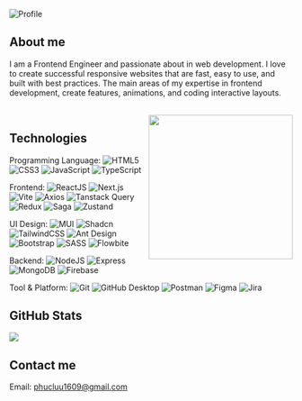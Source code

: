 ![Profile](https://github.com/hphuc1609/hphuc1609/assets/50391243/c0d02451-5f10-45ed-8aae-84ef7813d293)

## About me
<p>I am a Frontend Engineer and passionate about in web development. I love to create successful responsive websites that are fast, easy to use, and built with best practices. The main areas of my expertise in frontend development, create features, animations, and coding interactive layouts.</p>

<br/>

<img src="https://media2.giphy.com/media/qgQUggAC3Pfv687qPC/giphy.gif?cid=790b76118a4a3e9aff6b041e706accd77cfb7303948b4b1d&rid=giphy.gif&ct=g" align="right" width="256"/>

## Technologies
Programming Language:
![HTML5](https://img.shields.io/badge/HTML5-%23E34F26.svg?style=flat-square&logo=html5&logoColor=white)
![CSS3](https://img.shields.io/badge/CSS3-%231572B6.svg?style=flat-square&logo=css3&logoColor=white)
![JavaScript](https://img.shields.io/badge/JavaScript-%23323330.svg?style=flat-square&logo=javascript&logoColor=%23F7DF1E)
![TypeScript](https://img.shields.io/badge/TypeScript-%233178C6.svg?style=flat-square&logo=typescript&logoColor=white)

Frontend:
![ReactJS](https://img.shields.io/badge/ReactJS-%23323330.svg?style=flat-square&logo=react&logoColor=%2361DAFB)
![Next.js](https://img.shields.io/badge/NextJS-%23323330.svg?style=flat-square&logo=next.js&logoColor=%2361DAFB)
![Vite](https://img.shields.io/badge/Vite-%232C3E50.svg?style=flat-square&logo=vite&logoColor=white)
![Axios](https://img.shields.io/badge/Axios-%23000000.svg?style=flat-square&logo=axios&logoColor=white)
![Tanstack Query](https://img.shields.io/badge/Tanstack_Query-%23FF4154.svg?style=flat-square&logo=react&logoColor=white)
![Redux](https://img.shields.io/badge/Redux-%23764ABC.svg?style=flat-square&logo=redux&logoColor=white)
![Saga](https://img.shields.io/badge/Redux_Saga-333.svg?style=flat-square&logo=redux-saga&logoColor=white)
![Zustand](https://img.shields.io/badge/Zustand-%23DC3545.svg?style=flat-square&logo=react&logoColor=white)

UI Design:
![MUI](https://img.shields.io/badge/MUI-2F58CD.svg?style=flat-square&logo=mui&logoColor=%2361DAFB)
![Shadcn](https://img.shields.io/badge/Shadcn_UI-2C3E50.svg?style=flat-square&logo=tailwindcss&logoColor=white)
![TailwindCSS](https://img.shields.io/badge/Tailwind-%2338B2AC.svg?style=flat-square&logo=tailwind-css&logoColor=white)
![Ant Design](https://img.shields.io/badge/Antd-%230170FE.svg?style=flat-square&logo=ant-design&logoColor=white)
![Bootstrap](https://img.shields.io/badge/Bootstrap-8E2DE2.svg?style=flat-square&logo=bootstrap&logoColor=white)
![SASS](https://img.shields.io/badge/SASS-hotpink.svg?style=flat-square&logo=SASS&logoColor=white)
![Flowbite](https://img.shields.io/badge/Flowbite-ff7f50.svg?style=flat-square&logo=flowbite&logoColor=white)

Backend:
![NodeJS](https://img.shields.io/badge/Node.js-6DA55F.svg?style=flat-square&logo=node.js&logoColor=white)
![Express](https://img.shields.io/badge/Express.js-%23000000.svg?style=flat-square&logo=express&logoColor=white)
![MongoDB](https://img.shields.io/badge/MongoDB-%2347A248.svg?style=flat-square&logo=mongodb&logoColor=white)
![Firebase](https://img.shields.io/badge/Firebase-%23FFCA28.svg?style=flat-square&logo=firebase&logoColor=black)

Tool & Platform:
![Git](https://img.shields.io/badge/-Git-%23F05032?style=flat-square&logo=git&logoColor=%23ffffff)
![GitHub Desktop](https://img.shields.io/badge/GitHub_Desktop-181717.svg?style=flat-square&logo=github&logoColor=white)
![Postman](https://img.shields.io/badge/Postman-%23FF6C37.svg?style=flat-square&logo=postman&logoColor=white)
![Figma](https://img.shields.io/badge/Figma-%23F24E1E.svg?style=flat-square&logo=figma&logoColor=white)
![Jira](https://img.shields.io/badge/Jira-%230A0D4D.svg?style=flat-square&logo=jira&logoColor=white)

## GitHub Stats
<img src="https://github-readme-stats.vercel.app/api?username=hphuc1609&show_icons=true&theme=radical&title_color=8E2DE2&text_color=fff&icon_color=8E2DE2"/>

## Contact me
<p>Email: <a href="mailto:phucluu1609@gmail.com">phucluu1609@gmail.com</a></p>
